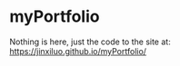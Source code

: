 # myPortfolio

Nothing is here, just the code to the site at: https://jinxiluo.github.io/myPortfolio/
